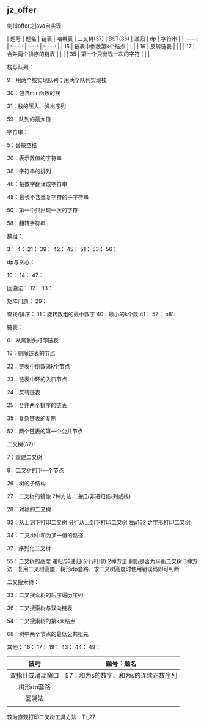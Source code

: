## jz_offer
剑指offer之java自实现




|   题号   | 题名               |  链表  |  哈希表 |  二叉树(37) |  BST(36) |  递归  |  dp  | 字符串 |
|  :----: |   :----:          | :---: | :----: |
|    15   | 链表中倒数第k个结点   |       |        |
|    16   |  反转链表           |       |        |
|    17   | 合并两个排序的链表    |       |        |
|    35   | 第一个只出现一次的字符 |       |        |


栈与队列：

9：用两个栈实现队列；用两个队列实现栈

30：包含min函数的栈

31：栈的压入、弹出序列

59：队列的最大值



字符串：

5：替换空格

20：表示数值的字符串

38：字符串的排列

46：把数字翻译成字符串

48：最长不含重复字符的子字符串

50：第一个只出现一次的字符

58：翻转字符串



数组：

3：
4：
21：
39：
42：
45：
51：
53：
56：


dp与贪心：

10：
14：
47：


回溯法：
12：
13：


矩阵问题：
29：


查找/排序：
11：旋转数组的最小数字
40：最小的k个数
41：
57：
p81:


链表：

6：从尾到头打印链表

18：删除链表的节点

22：链表中倒数第k个节点

23：链表中环的入口节点

24：反转链表

25：合并两个排序的链表

35：复杂链表的复制

52：两个链表的第一个公共节点



二叉树(37):

7：重建二叉树

8：二叉树的下一个节点

26：树的子结构

27：二叉树的镜像  2种方法：递归/非递归(队列或栈)

28：对称的二叉树

32：从上到下打印二叉树
    分行从上到下打印二叉树 左p132
    之字形打印二叉树

34：二叉树中和为某一值的路径

37：序列化二叉树

55：二叉树的高度  递归/非递归(分行打印) 2种方法
    判断是否为平衡二叉树  3种方法：复用二叉树高度、树形dp套路、求二叉树高度时使用错误码即可判断


二叉搜索树：

33：二叉搜索树的后序遍历序列

36：二叉搜索树与双向链表

54：二叉搜索树的第k大结点

68：树中两个节点的最低公共祖先




其他：
16：
17：
19：
43：
44：
49：



|   技巧             |                  题号：题名                  |
|  :----:           |               :----:                       |
|    双指针或滑动窗口  |        57：和为s的数字、和为s的连续正数序列       |
|    树形dp套路       |                                            |
|     回溯法          |                                            |
|                   |                                            |



较为直观打印二叉树工具方法：Ti_27